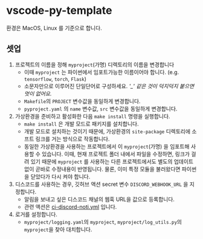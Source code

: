 # vscode-py-template

환경은 MacOS, Linux 를 기준으로 합니다.

## 셋업

1. 프로젝트의 이름을 정해 `myproject`(가명) 디렉토리의 이름을 변경합니다
    - 이때 `myproject` 는 파이썬에서 임포트가능한 이름이어야 합니다. (e.g. `tensorflow`, `torch`, `Flask`)
    - 소문자만으로 이루어진 단일단어로 구성하세요.  *'_' 같은 것이 덕지덕지 붙으면 멋이 없어요.*
    - `Makefile`의 `PROJECT` 변수값을 동일하게 변경합니다.
    - `pyproject.yaml` 의 `name` 변수값, `src` 변수값을 동일하게 변경합니다.
2. 가상환경을 준비하고 활성화한 다음 `make install` 명령을 실행합니다.
    - `make install` 은 개발 모드로 패키지를 설치합니다.
    - 개발 모드로 설치하는 것이기 때문에, 가상환경의 `site-package` 디렉토리에 소프트 링크를 거는 방식으로 작동합니다.
    - 동일한 가상환경을 사용하는 프로젝트에서 이 `myproject`(가명) 을 임포트해 사용할 수 있습니다. 이때, 현재 프로젝트 폴더 내에서 파일을 수정하면, 링크가 걸려 있기 때문에 `myproject` 를 사용하는 다른 프로젝트에서도 별도의 업데이트 없이 곧바로 수정내용이 반영됩니다. 물론, 이미 특정 모듈을 불러왔다면 파이썬을 닫았다가 다시 켜야 합니다.
3. 디스코드를 사용하는 경우, 깃허브 액션 secret 변수 `DISCORD_WEBHOOK_URL` 을 지정합니다.
    - 알림을 보내고 싶은 디스코드 채널의 웹훅 URL을 값으로 등록합니다.
    - 관련 액션은 [ci-discord-noti.yml](.github/workflows/ci-discord-noti.yml) 입니다.
4. 로거를 설정합니다.
    - `myproject/logging.yaml`의 `myproject`, `myproject/log_utils.py`의 `myproject`을 찾아 대치합니다.

